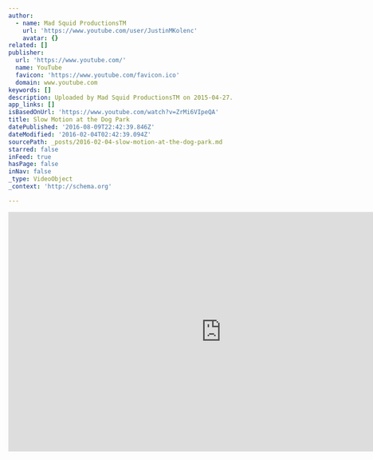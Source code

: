 ```yaml
---
author:
  - name: Mad Squid ProductionsTM
    url: 'https://www.youtube.com/user/JustinMKolenc'
    avatar: {}
related: []
publisher:
  url: 'https://www.youtube.com/'
  name: YouTube
  favicon: 'https://www.youtube.com/favicon.ico'
  domain: www.youtube.com
keywords: []
description: Uploaded by Mad Squid ProductionsTM on 2015-04-27.
app_links: []
isBasedOnUrl: 'https://www.youtube.com/watch?v=ZrMi6VIpeQA'
title: Slow Motion at the Dog Park
datePublished: '2016-08-09T22:42:39.846Z'
dateModified: '2016-02-04T02:42:39.094Z'
sourcePath: _posts/2016-02-04-slow-motion-at-the-dog-park.md
starred: false
inFeed: true
hasPage: false
inNav: false
_type: VideoObject
_context: 'http://schema.org'

---
```

<iframe src="https://cdn.embedly.com/widgets/media.html?src=https%3A%2F%2Fwww.youtube.com%2Fembed%2FZrMi6VIpeQA%3Ffeature%3Doembed&amp;url=https%3A%2F%2Fwww.youtube.com%2Fwatch%3Fv%3DZrMi6VIpeQA&amp;image=https%3A%2F%2Fi.ytimg.com%2Fvi%2FZrMi6VIpeQA%2Fhqdefault.jpg&amp;key=b7d04c9b404c499eba89ee7072e1c4f7&amp;type=text%2Fhtml&amp;schema=youtube" width="854" height="480" scrolling="no" frameborder="0" allowfullscreen="allowfullscreen" style=""></iframe>